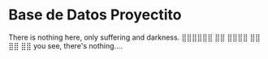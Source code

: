 # Base de Datos Proyectito
There is nothing here, only suffering and darkness.
⣿⣿⣿⣿⣿⣿
⣿⣿
⣿⣿⣿⣿
⣿⣿
⣿⣿
⣿⣿
you see, there's nothing....
